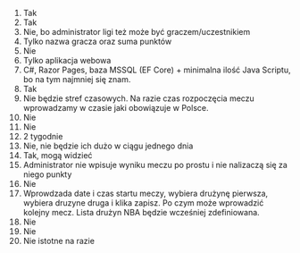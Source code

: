 1. Tak
2. Tak
3. Nie, bo administrator ligi też może być graczem/uczestnikiem
4. Tylko nazwa gracza oraz suma punktów
5. Nie
6. Tylko aplikacja webowa
7. C#, Razor Pages, baza MSSQL (EF Core) + minimalna ilość Java Scriptu, bo na tym najmniej się znam.
8. Tak
9. Nie będzie stref czasowych. Na razie czas rozpoczęcia meczu wprowadzamy w czasie jaki obowiązuje w Polsce.
10. Nie
11. Nie
12. 2 tygodnie
13. Nie, nie będzie ich dużo w ciągu jednego dnia
14. Tak, mogą widzieć
15. Administrator nie wpisuje wyniku meczu po prostu i nie nalizaczą się za niego punkty
16. Nie
17. Wprowdzada date i czas startu meczy, wybiera drużynę pierwsza, wybiera druzyne druga i klika zapisz. Po czym może wprowadzić kolejny mecz. Lista drużyn NBA będzie wcześniej zdefiniowana.
18. Nie
19. Nie
20. Nie istotne na razie
